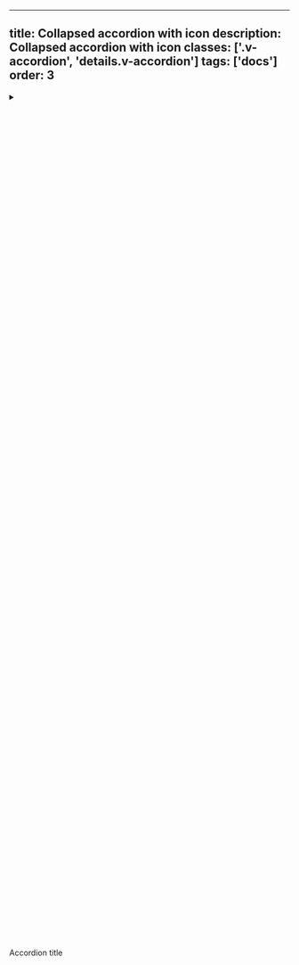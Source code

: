 <!--
 *              Copyright (c) 2025 Visa, Inc.
 *
 * Licensed under the Apache License, Version 2.0 (the "License");
 * you may not use this file except in compliance with the License.
 * You may obtain a copy of the License at
 *
 *         http://www.apache.org/licenses/LICENSE-2.0
 *
 * Unless required by applicable law or agreed to in writing, software
 * distributed under the License is distributed on an "AS IS" BASIS,
 * WITHOUT WARRANTIES OR CONDITIONS OF ANY KIND, either express or implied.
 * See the License for the specific language governing permissions and
 * limitations under the License.
 *
 -->
---
title: Collapsed accordion with icon
description: Collapsed accordion with icon 
classes: ['.v-accordion', 'details.v-accordion']
tags: ['docs']
order: 3
---

<details class="v-accordion">
  <summary class="v-button v-button-secondary v-button-large v-accordion-heading">
    <svg aria-hidden="true" class="v-icon v-icon-visa v-icon-tiny v-accordion-toggle-icon v-accordion-toggle-icon-closed" focusable="false" viewbox="0 0 16 16">
      <use href="#visa-chevron-right-tiny">
      </use>
    </svg>
    <svg aria-hidden="true" class="v-icon v-icon-visa v-icon-tiny v-accordion-toggle-icon v-accordion-toggle-icon-open" focusable="false" viewbox="0 0 16 16">
      <use href="#visa-chevron-down-tiny">
      </use>
    </svg>
    <svg aria-hidden="true" class="v-icon v-icon-visa v-icon-low" focusable="false" viewbox="0 0 24 24">
      <use href="#visa-cloud-low">
      </use>
    </svg>
    Accordion title
  </summary>
  <div class="v-accordion-panel">
    <p>This is required text that describes the accordion section in more detail.</p>
  </div>
</details>

